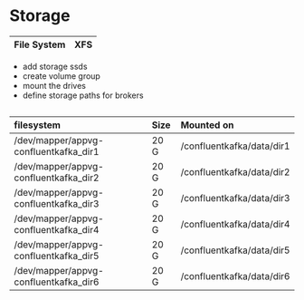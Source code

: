 # Storage

| File System | XFS |
| :--- | :--- |


* add storage ssds 
* create volume group
* mount the drives 
* define storage paths for brokers

## 

| filesystem | Size | Mounted on |
| :--- | :--- | :--- |
| /dev/mapper/appvg-confluentkafka\_dir1 | 20 G | /confluentkafka/data/dir1 |
| /dev/mapper/appvg-confluentkafka\_dir2 | 20 G | /confluentkafka/data/dir2 |
| /dev/mapper/appvg-confluentkafka\_dir3 | 20 G | /confluentkafka/data/dir3 |
| /dev/mapper/appvg-confluentkafka\_dir4 | 20 G | /confluentkafka/data/dir4 |
| /dev/mapper/appvg-confluentkafka\_dir5 | 20 G | /confluentkafka/data/dir5 |
| /dev/mapper/appvg-confluentkafka\_dir6 | 20 G | /confluentkafka/data/dir6 |

 

